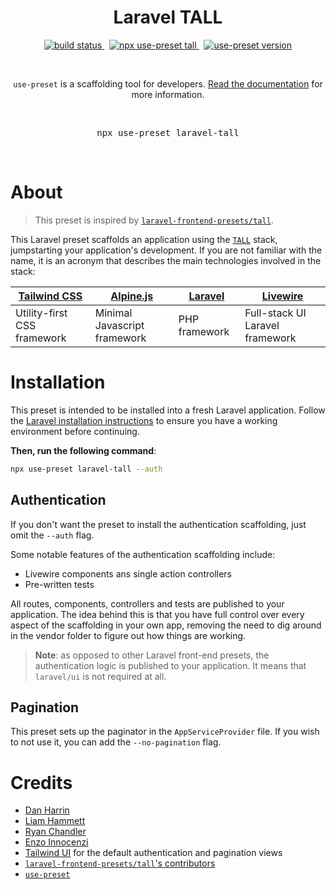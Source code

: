 <p align="center">
  <h1 align="center">Laravel TALL</h1>
  <p align="center">
    <a href="https://github.com/use-preset/laravel-tall/actions">
      <img alt="build status" src="https://github.com/use-preset/laravel-tall/workflows/tests/badge.svg" >
    </a>
    &nbsp;
    <a href="https://github.com/use-preset/use-preset/releases">
      <img alt="npx use-preset tall" src="https://img.shields.io/badge/use--preset-laravel--tall-blue">
    </a>
    &nbsp;
    <a href="https://www.npmjs.com/package/use-preset">
      <img alt="use-preset version" src="https://img.shields.io/npm/v/use-preset?color=32c854&label=use-preset">
    </a>
  </p>
  <br />
  <p align="center">
    <code>use-preset</code> is a scaffolding tool for developers. <a href="https://docs.usepreset.dev/">Read the documentation</a> for more information.
  </p>
  <br />
  <pre align="center">npx use-preset laravel-tall</pre>
  &nbsp;
<p>

# About

> This preset is inspired by [`laravel-frontend-presets/tall`](https://github.com/laravel-frontend-presets/tall/).

This Laravel preset scaffolds an application using the [`TALL`](https://tallstack.dev/) stack, jumpstarting your application's development. If you are not familiar with the name, it is an acronym that describes the main technologies involved in the stack:

| [Tailwind CSS](https://tailwindcss.com/) | [Alpine.js](https://github.com/alpinejs/alpine) | [Laravel](https://laravel.com/) | [Livewire](https://laravel-livewire.com/) |
| ---------------------------------------- | ----------------------------------------------- | ------------------------------- | ----------------------------------------- |
| Utility-first CSS framework              | Minimal Javascript framework                    | PHP framework                   | Full-stack UI Laravel framework           |

# Installation

This preset is intended to be installed into a fresh Laravel application. Follow the [Laravel installation instructions](https://laravel.com/docs/7.x/installation) to ensure you have a working environment before continuing.

**Then, run the following command**:

```bash
npx use-preset laravel-tall --auth
```

## Authentication

If you don't want the preset to install the authentication scaffolding, just omit the `--auth` flag.

Some notable features of the authentication scaffolding include:

- Livewire components ans single action controllers
- Pre-written tests

All routes, components, controllers and tests are published to your application. The idea behind this is that you have full control over every aspect of the scaffolding in your own app, removing the need to dig around in the vendor folder to figure out how things are working.

> **Note**: as opposed to other Laravel front-end presets, the authentication logic is published to your application. It means that `laravel/ui` is not required at all.

## Pagination

This preset sets up the paginator in the `AppServiceProvider` file. If you wish to not use it, you can add the `--no-pagination` flag.

# Credits

- [Dan Harrin](https://github.com/DanHarrin)
- [Liam Hammett](https://github.com/imliam)
- [Ryan Chandler](https://github.com/ryangjchandler)
- [Enzo Innocenzi](https://github.com/innocenzi)
- [Tailwind UI](https://tailwindui.com/) for the default authentication and pagination views
- [`laravel-frontend-presets/tall`'s contributors](https://github.com/laravel-frontend-presets/tall/contributors)
- [`use-preset`](https://github.com/use-preset/use-preset)
